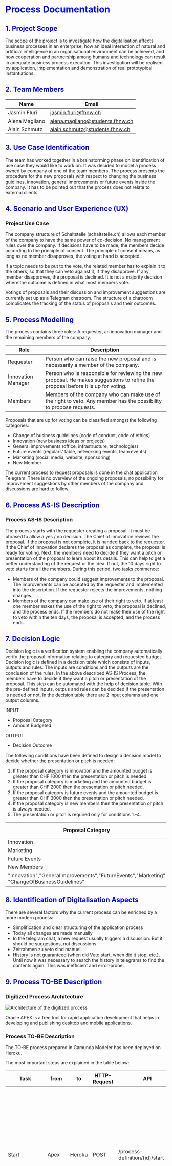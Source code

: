 # <span style="color:blue">**Process Documentation**</span>

## <span style="color:blue">1. Project Scope</span>
The scope of the project is to investigate how the digitalisation affects business processes in an enterprise, how an ideal interaction of natural and artificial intelligence in an organisational environment can be achieved, and how cooperation and partnership among humans and technology can result in adequate business process execution. This investigation will be realised by application, implementation and demonstration of real prototypical instantiations.

## <span style="color:blue">2. Team Members</span>

| Name | Email |
|---|---|
| Jasmin Fluri  | jasmin.fluri@fhnw.ch |
| Alena Magliano | alena.magliano@students.fhnw.ch |
| Alain Schmutz | alain.schmutz@students.fhnw.ch |

## <span style="color:blue">3. Use Case Identification</span>
The team has worked together in a brainstorming phase on identification of use case they would like to work on. It was decided to model a process owned by company of one of the team members. The process presents the procedure for the new proposals with respect to changing the business guidlines, innovation, general improvements or future events inside the company. It has to be pointed out that the process does not relate to external clients.


## <span style="color:blue">4. Scenario and User Experience (UX)

### Project Use Case

The company structure of Schaltstelle (schaltstelle.ch) allows each member of the company to have the same power of co-decision. No management rules over the company. If decisions have to be made, the members decide according to the principle of consent. The principle of consent means, as long as no member disapproves, the voting at hand is accepted. 

If a topic needs to be put to the vote, the related member has to explain it to the others, so that they can veto against it, if they disapprove. If any member disapproves, the proposal is declined. It is not a majority decision where the outcome is defined in what most members vote. 

Votings of proposals and their discussion and improvement suggestions are currently set up as a Telegram chatroom. The structure of a chatroom complicates the tracking of the status of proposals and their outcomes.

## <span style="color:blue">5. Process Modelling


The process contains three roles: A requester, an innovation manager and the remaining members of the company.

| Role | Description |
|---|---|
| Requester | Person who can raise the new proposal and is necessarily a member of the company. |
| Innovation Manager | Person who is responsible for reviewing the new proposal. He makes suggestions to refine the proposal before it is up for voting. |
| Members | Members of the company who can make use of the right to veto. Any member has the possibility to propose requests. |


 Proposals that are up for voting can be classified amongst the following categories: 
 * Change of business guidelines (code of conduct, code of ethics)
 * Innovation (new business ideas or projects)
 * General improvements (office, infrastructure, technologies)
 * Future events (regulars' table, networking events, team events)
 * Marketing (social media, website, sponsoring)
 * New Member

The current process to request proposals is done in the chat application Telegram. There is no overview of the ongoing proposals, no possibility for improvement suggestions by other members of the company and discussions are hard to follow.

## <span style="color:blue">6. Process AS-IS Description</span>

### Process AS-IS Description


The process starts with the requester creating a proposal. It must be phrased to allow a yes / no decision. The Chief of innovation reviews the proposal. If the proposal is not complete, it is handed back to the requester. If the Chief of innovation declares the proposal as complete, the proposal is ready for voting. Next, the members need to decide if they want a pitch or presentation of the proposal to learn about its details. This can help to get a better understanding of the request or the idea. If not, the 10 days right to veto starts for all the members. During this period, two tasks commence: 
- Members of the company could suggest improvements to the proposal. The improvements can be accepted by the requester and implemented into the description. If the requestor rejects the improvements, nothing changes.
- Members of the company can make use of their right to veto. If at least one member makes the use of the right to veto, the proposal is declined, and the process ends. If the members do not make their use of the right to veto within the ten days, the proposal is accepted, and the process ends.



## <span style="color:blue">7. Decision Logic</span>


Decision logic is a verification system enabling the company automatically verify the proposal information relating to category and requested budget. Decision logic is defined in a decision table which consists of inputs, outputs and rules. The inputs are conditions and the outputs are the conclusion of the rules. In the above described AS-IS Process, the members have to decide if they want a pitch or presentation of the proposal. This step can be automated with the help of decision table. With the pre-defined inputs, outpus and rules can be decided if the presentation is needed or not.
In the decision table there are 2 input columns and one output columns.

INPUT                     
* Proposal Category        
* Amount Budgeted

OUTPUT
 * Decision Outcome

The following conditions have been defined to design a decision model to decide whether the presentation or pitch is needed:
1. If the proposal category is innovation and the amounted budget is greater than CHF 1000 then the presentation or pitch is needed.
2. If the proposal category is marketing and the amounted budget is greater than CHF 2000 then the presentation or pitch needed.
3. If the proposal category is future events and the amounted budget is greater than CHF 3000 then the presentation or pitch needed.
4. If the proposal category is new members then the presentation or pitch is always needed.
5. The presentation or pitch is required only for conditions 1.-4.

|Proposal Category | Amount Budgeted | Decision Outcome|
|---|---|---|
| Innovation | > 1000 |true|
| Marketing | > 2000 |true|
| Future Events | > 3000 |true|
| New Members | > 0 |true|
|"Innovation","GeneralImprovements","FutureEvents","Marketing" "ChangeOfBusinessGuidelines"|- |false|

## <span style="color:blue">8. Identification of Digitalisation Aspects</span>
There are several factors why the current process can be enriched by a more modern process:
* Simplification and clear structuring of the application process
* Today all changes are made manually
* In the telegram chat, a new request usually triggers a discussion. But it should be suggestions, not discussions.
* Zeitrahmen zu veto sind manuell
* History is not guaranteed (when did Veto start, when did it stop, etc.). Until now it was necessary to search the history in telegrams to find the contents again. This was inefficient and error-prone.


## <span style="color:blue">9. Process TO-BE Description</span>

### Digitized Process Architecture


![Architecture of the digitized process](architecture/architecture-model.jpg "Architecture of the digitized process")


Oracle APEX is a free tool for rapid application development that helps in developing and publishing desktop and mobile applications.



### Process TO-BE Description

The TO-BE process prepared in Camunda Modeler has been deployed on Heroku.

The most important steps are explained in the table below:

| Task | from | to | HTTP-Request | API | Description |
| --- | --- | --- | --- | --- | --- |
| Start | Apex | Heroku | POST | /process-definition/{id}/start | The trigger starting the process is when a requestor creates a new proposal in the front-end application provided by APEX. To retrieve application data for the business process on Heroku, the API created in Apex is exposed and consumed. |
| Inform Chief of Innovation | Heroku | Apex | POST | /sendMail/ | As soon as an applicant has submitted a new proposal, the Chief of Innovation is being informed via e-mail notification. Apex is triggered by Heroku, which then triggers the sending of mail. |
| Review of Proposal | Apex | Apex | - | - | The Chief of Innovation then reviews the proposal in a manual process. The result of the check is then being updated. The review date, proposal state, review state and the isReviewed flag is being set.|
| Receive Review Outcome | Apex | Heroku | POST | /execution/{id}/signal | As soon as the Chief of Innovation has given an answer to the proposal, the Camunda process is triggered. The CIO can either accept or decline the response, depending on whether it is complete or not. |
| Inform Requester | Heroku | Apex | POST | /sendMail/ | In case that the proposal is not completed, the requestor will be informed to complete the request. |
| Adapt Proposal | Apex | Apex | - | - | The requestor adapts the proposal. |
| Proposal submitted | Apex | Heroku | POST | /execution/{id}/signal | As soon as the adapted Proposal is submitted in APEX, Heroku will trigger the Mail sending. The Chief of Innovation will automatically be informed again and receive a notification email that a request has been adapted and is ready for review. Then the process starts again as described above, where the CIO needs to review the proposal. |
| Set Veto start time | Heroku | Apex | PUT | /setVetoStartDate/{id}/ | If the proposal is complete and there's nothing to add from requesters side, the 10 days right to veto starts for all the members. The start date of the right to veto will be updated in APEX by using HTTP PUT API. |
| Inform Members to Veto | Heroku | Apex | POST | /sendMail/ | The members will be informed about starting the right to veto. During these 10 days, three activities can occur: |
| Members can Veto | Apex | Apex | - | - | The 10 days right to veto will be not interrupted by any cases. Any member of company can make use of its right to veto. _Veto happens in APEX. If a Veto is submitted, a Request to Heroku is made._ |
| Veto submitted | Apex | Heroku | POST | /execution/{id}/signal | As soon as at least one member vetoed, the process will be terminated. |
| Proposal is declined | Heroku | Apex | PUT | /setProposalStatus/{id}/ | The result of the process – acceptance or declination of proposal – is updated in APEX. |
| Improvements to the proposals can be suggested | Apex | Apex | - | - | Any member of the company can suggest improvements for the proposal.|
| Improvements submitted | Apex | Heroku | POST | /execution/{id}/signal | As soon as a member submits improvements, e improvements, Heroku will be triggered again. |
| Inform Requester | Heroku | Apex | POST | /sendMail/ | Improvements will be sent to the requester. After the improvements have been received, the requester can accept suggested improvements and then adapt the original proposal. If the suggested improvements are rejected by requestor, nothing will change. |
| Improvements Submitted | Apex | Heroku | PUT | - | PUT Request that a proposal is submitted |
| Business Rule if Presentation is needed | Heroku | Heroku | - | - | The decision table is used to decide whether a presentation of the requester is necessary or not. If a presentation or pitch is necessary, the requester prepares the pitch or presentation.|
| Update Decision | Heroku | Apex | PUT | /isPitchNeeded/{id}/ | Sets the flag whether a presentation is required or not.|
| Inform Requester about Presentation | Heroku | Apex | POST | /sendMail/ | Requester is informed to make a Presentation about his Request. |
| Organization of Pitch or Presentation | User | User | - | - | Requester then need to prepare the presentation within the 10 days, even if the request can still be rejected with a veto and therefore its preparation would be useless. |
| Proposal is accepted | Heroku | Apex | PUT | /setProposalStatus/{id}/ | The result of the process – acceptance or declination of proposal – is updated in APEX.|
| Inform members and requester | Heroku | Apex | POST | /sendMail/ | Members and Requester are informed about the outcome of the proposal process via Email. |
| End | - | - | - | - | The process ends. |



## <span style="color:blue">10. Deployement of External Services </span>



### APEX Frontend
The frontend allows the Schaltstelle Members to create and modify the proposals. It serves as the process GUI. 

### APEX REST Endpoints

All the APEX REST Endpoints for the proposal application are located under the proposal module: 

[https://apex.oracle.com/pls/apex/schaltstelle/proposal/](https://apex.oracle.com/pls/apex/schaltstelle/proposal/)



#### Ressources

|Ressource URI|Method|Parameters|
|---|---|---|
|sendMail/:id|POST|IN - ccEmail <br> IN - emailBody <br> IN - emailBodyHTML  <br> IN - emailSubject <br> IN - fromEmail <br>  IN - toEmail <br>  OUT - http_status_code|
|isPitchNeeded/:id|PUT|IN - id <br> IN - is_pitch_needed <br> OUT - http_status_code  |
|setProposalStatus/:id|PUT|IN - id <br> IN - proposal_status <br> OUT - http_status_code  |
|setVetoStartDate/:id|PUT|IN - id <br> IN - veto_start_date <br> IN - proposal_status  <br> OUT - http_status_code  |

### Oracle Database

The data is stored in an Oracle database. To access and update the data the REST Endpoint described above can be used. 

![Database Entity Relationships](architecture/db-model.jpg "Database Entity Relationships")

#### Proposal Table 

| Column Name| Datatype | Nullable | Description |
|---|---|---|---|
|ID|NUMBER|No|Primary Key of the Proposal Table |
|TITLE|VARCHAR2(500)|No|Title of a Proposal|
|DESCRIPTION|VARCHAR2(4000)|Yes|Description of a Proposal|
|APPLICANT|VARCHAR2(100)|No|Applicant of a Proposal - This value is filled automatically with the username of the APEX User|
|BUDGET|NUMBER|Yes|Budget of the proposal|
|CATEGORY|VARCHAR2(255)|No|Category of the proposal - Value is filled with a Dropdown field in the APEX form|
|LINKS|VARCHAR2(4000)|Yes|Additional links for the proposals to external sources|
|SUBMISSION_DATE|TIMESTAMP(6)|No|Submission date of the proposal - This value is automatically filled by the APEX form at the submission of the proposal|
|PROPOSAL_STATUS|VARCHAR2(100)|No|Status of the proposal - This value is initially set by the APEX form. During the process Camunda is tracking the proposal status. - Created / Reviewed / Declined / Accepted / ... |
|IS_REVIEWED|VARCHAR2(50)|Yes|Flag if the proposal is reviewed - Yes / No|
|REVIEW_DATE|TIMESTAMP(6)|Yes|Date of the Review|
|REVIEW_STATUS|VARCHAR2(100)|Yes|Outcome of the review - Approved / Denied|
|IS_PITCH_NEEDED|VARCHAR2(50)|Yes|Flag if Pitch is needed - Yes / No|
|VETO_START_DATE|TIMESTAMP(6)|Yes|Date from when the veto timeframe starts|
|HAS_CHANGE|VARCHAR2(50)|Yes|Status if the proposal has a change from a member - Yes / No|
|HAS_VETO|VARCHAR2(50)|Yes|Outcome if proposal has a veto - Yes / No|
	


#### Change Table

| Column Name| Datatype | Nullable | Description |
|---|---|---|---|
|ID|NUMBER|No|Primary Key of the Change Table|
|ANTRAG_ID|NUMBER|No|Foreign Key to the Proposal Table|
|CHANGE_TITEL|VARCHAR2(100)|No|Title of a change|
|CHANGE_DESC|VARCHAR2(4000)|Yes|Description of a change|
|IS_ACCEPTED|VARCHAR2(50)|Yes|Flag if Change is accepted from applicant|



## <span style="color:blue">11. Deployment of Project</span>
// Picture of the deployment 

## <span style="color:blue">12. Testing of Project</span> 
// How we tested the endpoints with Postman.

## <span style="color:blue">13. Summary</span>
// TODO, when ready
// What is now better with the digitized process? Before and after comparison.